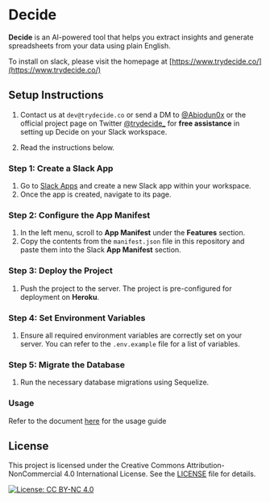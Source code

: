 # Decide

**Decide** is an AI-powered tool that helps you extract insights and generate spreadsheets from your data using plain English.

To install on slack, please visit the homepage at [https://www.trydecide.co/](https://www.trydecide.co/)

## Setup Instructions

1. Contact us at `dev@trydecide.co` or send a DM to [@Abiodun0x](https://twitter.com/Abiodun0x) or the official project page on Twitter [@trydecide_](https://twitter.com/trydecide_) for **free assistance** in setting up Decide on your Slack workspace.

2. Read the instructions below. 


### Step 1: Create a Slack App
1. Go to [Slack Apps](https://app.slack.com/) and create a new Slack app within your workspace.
2. Once the app is created, navigate to its page.

### Step 2: Configure the App Manifest
1. In the left menu, scroll to **App Manifest** under the **Features** section.
2. Copy the contents from the `manifest.json` file in this repository and paste them into the Slack **App Manifest** section.

### Step 3: Deploy the Project
1. Push the project to the server. The project is pre-configured for deployment on **Heroku**.

### Step 4: Set Environment Variables
1. Ensure all required environment variables are correctly set on your server. You can refer to the `.env.example` file for a list of variables.

### Step 5: Migrate the Database
1. Run the necessary database migrations using Sequelize.

### Usage

Refer to the document [here](https://abiodun.notion.site/How-to-decide-f4c796c87e1d41b19887e1d79164b45a) for the usage guide 



## License

This project is licensed under the Creative Commons Attribution-NonCommercial 4.0 International License. See the [LICENSE](LICENSE) file for details.

[![License: CC BY-NC 4.0](https://img.shields.io/badge/License-CC%20BY--NC%204.0-lightgrey.svg)](https://creativecommons.org/licenses/by-nc/4.0/)